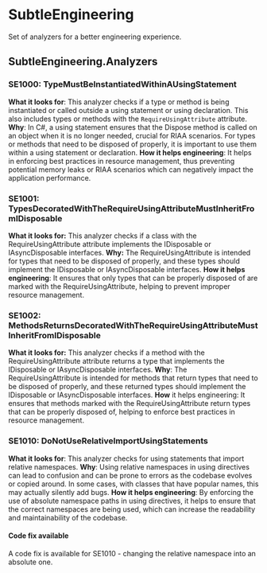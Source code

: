 # SubtleEngineering
Set of analyzers for a better engineering experience.

## SubtleEngineering.Analyzers

### SE1000: TypeMustBeInstantiatedWithinAUsingStatement

**What it looks for**: This analyzer checks if a type or method is being instantiated or called outside a using statement or using declaration. This also includes types or methods with the `RequireUsingAttribute` attribute.
**Why**: In C#, a using statement ensures that the Dispose method is called on an object when it is no longer needed, crucial for RIAA scenarios. For types or methods that need to be disposed of properly, it is important to use them within a using statement or declaration.
**How it helps engineering**: It helps in enforcing best practices in resource management, thus preventing potential memory leaks or RIAA scenarios which can negatively impact the application performance.

### SE1001: TypesDecoratedWithTheRequireUsingAttributeMustInheritFromIDisposable

**What it looks for:** This analyzer checks if a class with the RequireUsingAttribute attribute implements the IDisposable or IAsyncDisposable interfaces.
**Why:** The RequireUsingAttribute is intended for types that need to be disposed of properly, and these types should implement the IDisposable or IAsyncDisposable interfaces.
**How it helps engineering**: It ensures that only types that can be properly disposed of are marked with the RequireUsingAttribute, helping to prevent improper resource management.

### SE1002: MethodsReturnsDecoratedWithTheRequireUsingAttributeMustInheritFromIDisposable

**What it looks for:** This analyzer checks if a method with the RequireUsingAttribute attribute returns a type that implements the IDisposable or IAsyncDisposable interfaces.
**Why**: The RequireUsingAttribute is intended for methods that return types that need to be disposed of properly, and these returned types should implement the IDisposable or IAsyncDisposable interfaces.
**How** it helps engineering: It ensures that methods marked with the RequireUsingAttribute return types that can be properly disposed of, helping to enforce best practices in resource management.

### SE1010: DoNotUseRelativeImportUsingStatements

**What it looks for**: This analyzer checks for using statements that import relative namespaces.
**Why**: Using relative namespaces in using directives can lead to confusion and can be prone to errors as the codebase evolves or copied around. In some cases, with classes that have popular names, this may actually silently add bugs.
**How it helps engineering**: By enforcing the use of absolute namespace paths in using directives, it helps to ensure that the correct namespaces are being used, which can increase the readability and maintainability of the codebase.

#### Code fix available
A code fix is available for SE1010 - changing the relative namespace into an absolute one.
